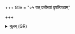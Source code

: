 +++
title = "०५ यत् प्रतीच्यां दृषत्पिष्टाम्"

+++
<details><summary>मूलम् (GR)</summary>

यत् प्रतीच्यां दृषत्पिष्टाँ  
आमपेषाँ आमपात्रे पपाथ ।  
हीनः सत्येनानृतं यद् उवक्थ  
तत् त्वा न हिंसाच् छिवतातिर् अस्तु ते ॥
</details>